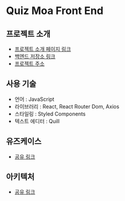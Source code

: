 # Quiz Moa Front End

## 프로젝트 소개

- [프로젝트 소개 페이지 링크](https://leesh5000.notion.site/Quiz-Moa-2df85502f59b4d019b98ed0e08f42919)
- [백엔드 저장소 링크](https://github.com/leesh5000/Quiz-Moa-BE)
- [프로젝트 주소](https://quiz-moa.com)

## 사용 기술

- 언어 : JavaScript
- 라이브러리 : React, React Router Dom, Axios
- 스타일링 : Styled Components
- 텍스트 에디터 : Quill

## 유즈케이스

- [공유 링크](https://viewer.diagrams.net/?tags=%7B%7D&highlight=0000ff&edit=_blank&layers=1&nav=1&title=usecase.svg#Uhttps%3A%2F%2Fraw.githubusercontent.com%2Fleesh5000%2FQuiz-Moa-BE%2Fmain%2Fdocument%2Fusecase.svg)

## 아키텍처

- [공유 링크](https://viewer.diagrams.net/?tags=%7B%7D&highlight=0000ff&edit=_blank&layers=1&nav=1&title=architecture.svg#Uhttps%3A%2F%2Fraw.githubusercontent.com%2Fleesh5000%2FQuiz-Moa-BE%2Fmain%2Fdocument%2Farchitecture.svg)